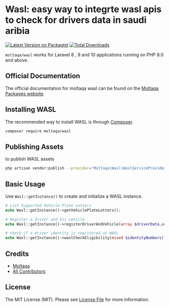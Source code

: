 # Wasl: easy way to integrte wasl apis to check for drivers data in saudi aribia

[![Latest Version on Packagist](https://img.shields.io/packagist/v/moltaqa/wasl.svg?style=flat-square)](https://packagist.org/packages/moltaqa/wasl)
[![Total Downloads](https://img.shields.io/packagist/dt/moltaqa/wasl.svg?style=flat-square)](https://packagist.org/packages/moltaqa/wasl)

`moltaqa/wasl` works for Laravel 8 , 9 and 10 applications running on PHP 8.0 and above.

## Official Documentation

The official documentation for moltaqa wasl can be found on the [Moltaqa Packages website](https://pakages.moltaqa.net/docs/wasl).

## Installing WASL

The recommended way to install WASL is through
[Composer](https://getcomposer.org/).

```bash
composer require moltaqa/wasl
```

## Publishing Assets

to publish WASL assets

```bash
php artisan vendor:publish --provider="Moltaqa\Wasl\WaslServiceProvider"
```

## Basic Usage

Use `Wasl::getInstance()` to create and initialize a WASL instance.
```php
# List Supported Vehicle Plate Letters
echo Wasl::getInstance()->getVehiclePlateLetters();

# Register a driver and his vehicle
echo Wasl::getInstance()->registerDriverAndVehicle(array $driverData,array $vehicleData);

# check if a driver identity is registered at WASL
echo Wasl::getInstance()->waslCheckEligibility(mixed $identityNumbers);
```

## Credits

- [Moltaqa](https://moltaqa.net)
- [All Contributors](../../contributors)

## License

The MIT License (MIT). Please see [License File](LICENSE.md) for more information.
